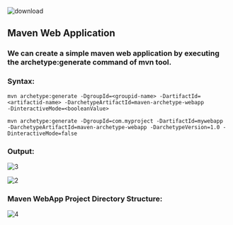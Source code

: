 ![download](https://github.com/sampathshivakumar/Maven-Web-Application/assets/119833411/c2836f92-e4a4-4bef-b241-8e070f126690)
## Maven Web Application
### We can create a simple maven web application by executing the archetype:generate command of mvn tool.
### Syntax: 
```
mvn archetype:generate -DgroupId=<groupid-name> -DartifactId=<artifactid-name> -DarchetypeArtifactId=maven-archetype-webapp 
-DinteractiveMode=<booleanValue>  

```
```
mvn archetype:generate -DgroupId=com.myproject -DartifactId=mywebapp   
-DarchetypeArtifactId=maven-archetype-webapp -DarchetypeVersion=1.0 -DinteractiveMode=false

```
### Output:
![3](https://github.com/sampathshivakumar/Maven-Web-Application/assets/119833411/aad2fb4c-8c4b-462f-9976-21605a81dfbd)

![2](https://github.com/sampathshivakumar/Maven-Web-Application/assets/119833411/eb06908c-edbe-40a1-94f0-a06eb1469f31)

### Maven WebApp Project Directory Structure:
![4](https://github.com/sampathshivakumar/Maven-Web-Application/assets/119833411/e9050516-a05c-4a5e-ae1f-87eac0573fed)


